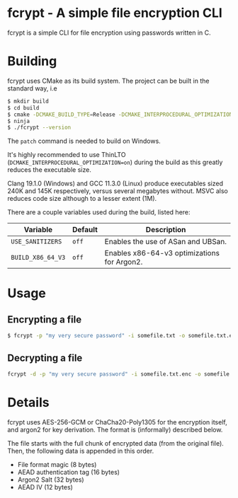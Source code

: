 # fcrypt - A simple file encryption CLI
fcrypt is a simple CLI for file encryption using passwords written in C. 

# Building
fcrypt uses CMake as its build system. The project can be built in the standard way, i.e
```sh
$ mkdir build
$ cd build
$ cmake -DCMAKE_BUILD_TYPE=Release -DCMAKE_INTERPROCEDURAL_OPTIMIZATION=on -G Ninja ..
$ ninja
$ ./fcrypt --version
```

The `patch` command is needed to build on Windows.

It's highly recommended to use ThinLTO (`DCMAKE_INTERPROCEDURAL_OPTIMIZATION=on`) during the build as this greatly reduces the executable size. 

Clang 19.1.0 (Windows) and GCC 11.3.0 (Linux) produce executables sized 240K and 145K respectively, versus several megabytes without. MSVC also reduces code size although to a lesser extent (1M).

There are a couple variables used during the build, listed here:

| Variable          | Default | Description                                 |
|-------------------|---------|---------------------------------------------|
| `USE_SANITIZERS`  | `off`    | Enables the use of ASan and UBSan.          |
| `BUILD_X86_64_V3` | `off`   | Enables x86-64-v3 optimizations for Argon2. |


# Usage
## Encrypting a file
```sh
$ fcrypt -p "my very secure password" -i somefile.txt -o somefile.txt.enc
```

## Decrypting a file
```sh
fcrypt -d -p "my very secure password" -i somefile.txt.enc -o somefile.txt.dec
```

# Details   

fcrypt uses AES-256-GCM or ChaCha20-Poly1305 for the encryption itself, and argon2 for key derivation. The format is (informally) described below.   
   
The file starts with the full chunk of encrypted data (from the original file). Then, the following data is appended in this order. 

- File format magic (8 bytes)
- AEAD authentication tag (16 bytes)
- Argon2 Salt (32 bytes)
- AEAD IV (12 bytes)